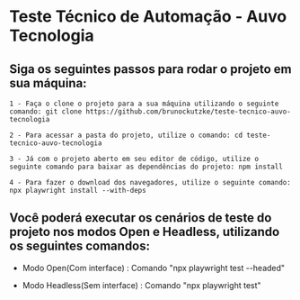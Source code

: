 # Teste Técnico de Automação - Auvo Tecnologia

## Siga os seguintes passos para rodar o projeto em sua máquina:
    1 - Faça o clone o projeto para a sua máquina utilizando o seguinte comando: git clone https://github.com/brunockutzke/teste-tecnico-auvo-tecnologia
    
    2 - Para acessar a pasta do projeto, utilize o comando: cd teste-tecnico-auvo-tecnologia
    
    3 - Já com o projeto aberto em seu editor de código, utilize o seguinte comando para baixar as dependências do projeto: npm install 

    4 - Para fazer o download dos navegadores, utilize o seguinte comando: npx playwright install --with-deps

## Você poderá executar os cenários de teste do projeto nos modos Open e Headless, utilizando os seguintes comandos:
  - Modo Open(Com interface) : Comando "npx playwright test --headed"
     
  - Modo Headless(Sem interface) : Comando "npx playwright test"  

